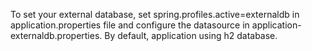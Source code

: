 To set your external database, set spring.profiles.active=externaldb in application.properties file and configure the datasource in 
application-externaldb.properties. By default, application using h2 database.
